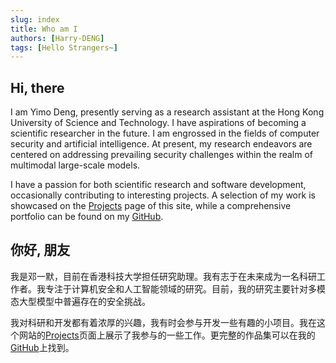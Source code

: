 ```yaml
---
slug: index
title: Who am I
authors: [Harry-DENG]
tags: [Hello Strangers~]
---
```



## Hi, there
I am Yimo Deng, presently serving as a research assistant at the Hong Kong University of Science and Technology. I have aspirations of becoming a scientific researcher in the future. I am engrossed in the fields of computer security and artificial intelligence. At present, my research endeavors are centered on addressing prevailing security challenges within the realm of multimodal large-scale models.

I have a passion for both scientific research and software development, occasionally contributing to interesting projects. A selection of my work is showcased on the [Projects](/Project) page of this site, while a comprehensive portfolio can be found on my [GitHub](https://github.com/Harry-Deng).

## 你好, 朋友
我是邓一默，目前在香港科技大学担任研究助理。我有志于在未来成为一名科研工作者。我专注于计算机安全和人工智能领域的研究。目前，我的研究主要针对多模态大型模型中普遍存在的安全挑战。

我对科研和开发都有着浓厚的兴趣，我有时会参与开发一些有趣的小项目。我在这个网站的[Projects](/Project)页面上展示了我参与的一些工作。更完整的作品集可以在我的[GitHub](https://github.com/Harry-Deng)上找到。


<!-- >**Written on May 1st, 2023**<br/>
>I am Yimo Deng, an Information Security major studying at the Software College of Northeastern University, China. I have aspirations of becoming a scientific researcher in the future. My research interests include Computer Security and Wireless Network. Specifically, I am interested in exploring the fields of security and privacy, with a focus on developing secure systems and protect the privacy in mobile communications. Currently, my research delves into the applications of distributed machine learning in VANETs. -->
